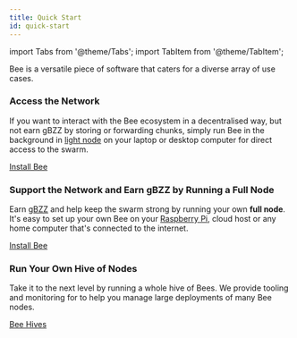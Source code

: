 ```yaml
---
title: Quick Start
id: quick-start
---
```


import Tabs from '@theme/Tabs';
import TabItem from '@theme/TabItem';

Bee is a versatile piece of software that caters for a diverse array of use cases. 

### Access the Network

If you want to interact with the Bee ecosystem in a decentralised way, but not earn gBZZ by storing or forwarding chunks, simply run Bee in the background in [light node](/docs/access-the-swarm/light-node) on your laptop or desktop computer for direct access to the swarm.

[Install Bee](/docs/installation/install)

### Support the Network and Earn gBZZ by Running a Full Node

Earn [gBZZ](/docs/working-with-bee/cashing-out) and help keep the swarm strong by running your own **full node**. It's easy to set up your own Bee on your [Raspberry Pi](/docs/installation/rasp-bee-ry-pi), cloud host or any home computer that's connected to the internet. 

[Install Bee](/docs/installation/install)

### Run Your Own Hive of Nodes

Take it to the next level by running a whole hive of Bees. We provide tooling and monitoring for to help you manage large deployments of many Bee nodes.

[Bee Hives](/docs/installation/hive)

<!-- ### [Help Others Access the Swarm](/docs/installation/gateway.md)

Contribute to the decentralisation of the swarm by creating your own Swarm Gateway so that users who aren't running Bee can connect to the swarm.  -->